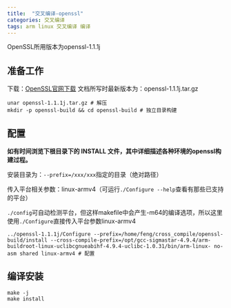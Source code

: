 ```yaml
---
title:  "交叉编译-openssl"
categories: 交叉编译
tags: arm linux 交叉编译 编译
---
```


OpenSSL所用版本为openssl-1.1.1j

## 准备工作

下载：[OpenSSL官网下载](https://www.openssl.org/source/) 文档所写时最新版本为：openssl-1.1.1j.tar.gz

```shell
unar openssl-1.1.1j.tar.gz # 解压
mkdir -p openssl-build && cd openssl-build # 独立目录构建
```



## 配置

**如有时间浏览下根目录下的 INSTALL 文件，其中详细描述各种环境的openssl构建过程。**

安装目录为：`--prefix=/xxx/xxx`指定的目录（绝对路径）

传入平台相关参数：linux-armv4（可运行`./Configure --help`查看有那些已支持的平台）

`./config`可自动检测平台，但这样makefile中会产生-m64的编译选项，所以这里使用`./Configure`直接传入平台参数linux-armv4

```shell
../openssl-1.1.1j/Configure --prefix=/home/feng/cross_compile/openssl-build/install --cross-compile-prefix=/opt/gcc-sigmastar-4.9.4/arm-buildroot-linux-uclibcgnueabihf-4.9.4-uclibc-1.0.31/bin/arm-linux- no-asm shared linux-armv4 # 配置
```

## 编译安装

```shell
make -j
make install
```

